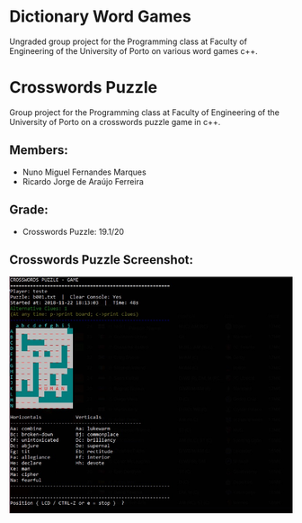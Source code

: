 # Dictionary Word Games

Ungraded group project for the Programming class at Faculty of Engineering of the University of Porto on various word games c++.

# Crosswords Puzzle

Group project for the Programming class at Faculty of Engineering of the University of Porto on a crosswords puzzle game in c++.

## Members:
* Nuno Miguel Fernandes Marques
* Ricardo Jorge de Araújo Ferreira

## Grade:
* Crosswords Puzzle: 19.1/20

## Crosswords Puzzle Screenshot:

![Screenshot](screenshot.jpg)
